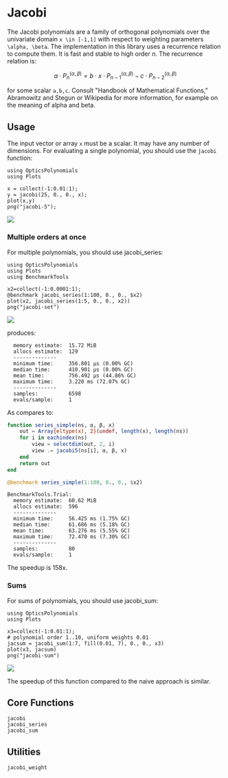 # Jacobi

The Jacobi polynomials are a family of orthogonal polynomials over the univariate domain ``x \in [-1,1]`` with respect to weighting parameters ``\alpha, \beta``.  The implementation in this library uses a recurrence relation to compute them.  It is fast and stable to high order $n$.  The recurrence relation is:

```math
a \cdot P_n^{(\alpha,\beta)} = b \cdot x \cdot P_{n-1}^{(\alpha,\beta)} - c \cdot P_{n-2}^{(\alpha,\beta)}
```

for some scalar ``a,b,c``.  Consult "Handbook of Mathematical Functions," Abramowitz and Stegun or Wikipedia for more information, for example on the
meaning of alpha and beta.

## Usage

The input vector or array `x` must be a scalar.  It may have any number of dimensions.  For evaluating a single polynomial, you should use the `jacobi` function:

```@example simplest
using OpticsPolynomials
using Plots

x = collect(-1:0.01:1);
y = jacobi(25, 0., 0., x);
plot(x,y)
png("jacobi-5");
```
![](jacobi-5.png)

### Multiple orders at once

For multiple polynomials, you should use jacobi_series:
```@exampleseries
using OpticsPolynomials
using Plots
using BenchmarkTools

x2=collect(-1:0.0001:1);
@benchmark jacobi_series(1:100, 0., 0., $x2)
plot(x2, jacobi_series(1:5, 0., 0., x2))
png("jacobi-set")
```
![](jacobi-set.png)

produces:
```BenchmarkTools.Trial:
  memory estimate:  15.72 MiB
  allocs estimate:  129
  --------------
  minimum time:     356.801 μs (0.00% GC)
  median time:      410.901 μs (0.00% GC)
  mean time:        756.492 μs (44.86% GC)
  maximum time:     3.220 ms (72.07% GC)
  --------------
  samples:          6598
  evals/sample:     1
```

As compares to:
```julia
function series_simple(ns, α, β, x)
	out = Array{eltype(x), 2}(undef, length(x), length(ns))
	for i in eachindex(ns)
		view = selectdim(out, 2, i)
		view .= jacobi5(ns[i], α, β, x)
	end
	return out
end

@benchmark series_simple(1:100, 0., 0., $x2)
```
```
BenchmarkTools.Trial:
  memory estimate:  60.62 MiB
  allocs estimate:  596
  --------------
  minimum time:     56.425 ms (1.75% GC)
  median time:      61.686 ms (5.18% GC)
  mean time:        63.276 ms (5.55% GC)
  maximum time:     72.470 ms (7.30% GC)
  --------------
  samples:          80
  evals/sample:     1
```

The speedup is 158x.

### Sums

For sums of polynomials, you should use jacobi_sum:
```@examplesum
using OpticsPolynomials
using Plots

x3=collect(-1:0.01:1);
# polynomial order 1..10, uniform weights 0.01
jacsum = jacobi_sum(1:7, fill(0.01, 7), 0., 0., x3)
plot(x3, jacsum)
png("jacobi-sum")
```

![](jacobi-sum.png)

The speedup of this function compared to the naive approach is similar.


## Core Functions

```@docs
jacobi
jacobi_series
jacobi_sum
```

## Utilities

```@docs
jacobi_weight
```
